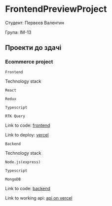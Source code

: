 # FrontendPreviewProject


Студент: Первєєв Валентин

Група: ІМ-13

## Проекти до здачі

### Ecommerce project
 ```Frontend```

Technology stack

```
React

Redux

Typescript

RTK Query
```
Link to code: [frontend](https://github.com/Valentyn13/ecommerce_frontend)

Link to deploy: [vercel](https://ecommerce-frontend-valentyn13.vercel.app/)

 ```Backend```

Technology stack

```
Node.js(express)

Typescript

MongoDB
```

Link to code: [backend](https://github.com/Valentyn13/ecommerce_backend)

Link to working api: [api on vercel](https://ecommerce-backend-opal-nine.vercel.app/)
